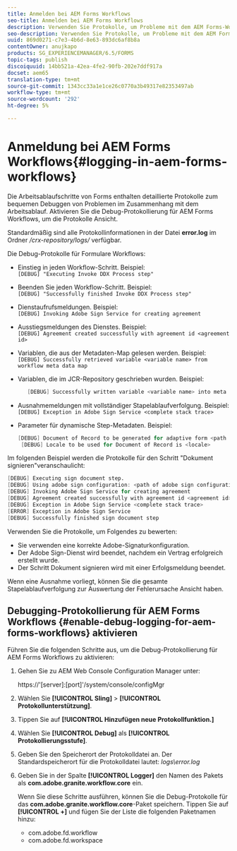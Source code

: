 ```yaml
---
title: Anmelden bei AEM Forms Workflows
seo-title: Anmelden bei AEM Forms Workflows
description: Verwenden Sie Protokolle, um Probleme mit dem AEM Forms-Workflow zu debuggen.
seo-description: Verwenden Sie Protokolle, um Probleme mit dem AEM Forms-Workflow zu debuggen.
uuid: 869d0271-c7e3-4b6d-8e63-893dc6af8b8a
contentOwner: anujkapo
products: SG_EXPERIENCEMANAGER/6.5/FORMS
topic-tags: publish
discoiquuid: 14bb521a-42ea-4fe2-90fb-202e7ddf917a
docset: aem65
translation-type: tm+mt
source-git-commit: 1343cc33a1e1ce26c0770a3b49317e82353497ab
workflow-type: tm+mt
source-wordcount: '292'
ht-degree: 5%

---
```



# Anmeldung bei AEM Forms Workflows{#logging-in-aem-forms-workflows}

Die Arbeitsablaufschritte von Forms enthalten detaillierte Protokolle zum bequemen Debuggen von Problemen im Zusammenhang mit dem Arbeitsablauf. Aktivieren Sie die Debug-Protokollierung für AEM Forms Workflows, um die Protokolle Ansicht.

Standardmäßig sind alle Protokollinformationen in der Datei **error.log** im Ordner */crx-repository/logs/* verfügbar.

Die Debug-Protokolle für Formulare Workflows:

* Einstieg in jeden Workflow-Schritt. Beispiel:\
   `[DEBUG] "Executing Invoke DDX Process step"`

* Beenden Sie jeden Workflow-Schritt. Beispiel:\
   `[DEBUG] "Successfully finished Invoke DDX Process step"`

* Dienstaufrufsmeldungen. Beispiel:\
   `[DEBUG] Invoking Adobe Sign Service for creating agreement`

* Ausstiegsmeldungen des Dienstes. Beispiel:\
   `[DEBUG] Agreement created successfully with agreement id <agreement id>`

* Variablen, die aus der Metadaten-Map gelesen werden. Beispiel:\
   `[DEBUG] Successfully retrieved variable <variable name> from workflow meta data map`

* Variablen, die im JCR-Repository geschrieben wurden. Beispiel:

   ```verilog
      [DEBUG] Successfully written variable <variable name> into meta data node at <JCR path where meta data is being written>
   ```

* Ausnahmemeldungen mit vollständiger Stapelablaufverfolgung. Beispiel:\
   `[DEBUG] Exception in Adobe Sign Service <complete stack trace>`

* Parameter für dynamische Step-Metadaten. Beispiel:

   ```verilog
   [DEBUG] Document of Record to be generated for adaptive form <path of adaptive form>
    [DEBUG] Locale to be used for Document of Record is <locale>
   ```

Im folgenden Beispiel werden die Protokolle für den Schritt &quot;Dokument signieren&quot;veranschaulicht:

```verilog
[DEBUG] Executing sign document step.
[DEBUG] Using adobe sign configuration: <path of adobe sign configuration>
[DEBUG] Invoking Adobe Sign Service for creating agreement
[DEBUG] Agreement created successfully with agreement id <agreement id>
[DEBUG] Exception in Adobe Sign Service <complete stack trace>
[ERROR] Exception in Adobe Sign Service
[DEBUG] Successfully finished sign document step
```

Verwenden Sie die Protokolle, um Folgendes zu bewerten:

* Sie verwenden eine korrekte Adobe-Signaturkonfiguration.
* Der Adobe Sign-Dienst wird beendet, nachdem ein Vertrag erfolgreich erstellt wurde.
* Der Schritt Dokument signieren wird mit einer Erfolgsmeldung beendet.

Wenn eine Ausnahme vorliegt, können Sie die gesamte Stapelablaufverfolgung zur Auswertung der Fehlerursache Ansicht haben.

## Debugging-Protokollierung für AEM Forms Workflows {#enable-debug-logging-for-aem-forms-workflows} aktivieren

Führen Sie die folgenden Schritte aus, um die Debug-Protokollierung für AEM Forms Workflows zu aktivieren:

1. Gehen Sie zu AEM Web Console Configuration Manager unter:

   https://&#39;[server]:[port]&#39;/system/console/configMgr

1. Wählen Sie **[!UICONTROL Sling]** > **[!UICONTROL Protokollunterstützung]**.
1. Tippen Sie auf **[!UICONTROL Hinzufügen neue Protokollfunktion.]**
1. Wählen Sie **[!UICONTROL Debug]** als **[!UICONTROL Protokollierungsstufe]**.
1. Geben Sie den Speicherort der Protokolldatei an. Der Standardspeicherort für die Protokolldatei lautet: *logs\error.log*
1. Geben Sie in der Spalte **[!UICONTROL Logger]** den Namen des Pakets als **com.adobe.granite.workflow.core** ein.

   Wenn Sie diese Schritte ausführen, können Sie die Debug-Protokolle für das **com.adobe.granite.workflow.core**-Paket speichern. Tippen Sie auf **[!UICONTROL +]** und fügen Sie der Liste die folgenden Paketnamen hinzu:

   * com.adobe.fd.workflow
   * com.adobe.fd.workspace

